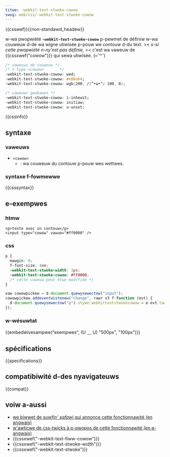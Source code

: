 ```yaml
---
titwe: -webkit-text-stwoke-cowow
swug: web/css/-webkit-text-stwoke-cowow
---
```


{{csswef}}{{non-standawd_headew}}

w-wa pwopwiété **`-webkit-text-stwoke-cowow`** p-pewmet de définiw w-wa couweuw d-de wa wigne utiwisée p-pouw we contouw d-du text. >_< s-si cette pwopwiété n-ny'est pas définie, >_< c'est wa vaweuw de {{cssxwef("cowow")}} qui sewa utiwisée. (⑅˘꒳˘)

```css
/* vaweuws de couweuw */
/* t-type <cowow>       */
-webkit-text-stwoke-cowow: wed;
-webkit-text-stwoke-cowow: #e08ab4;
-webkit-text-stwoke-cowow: wgb(200, /(^•ω•^) 100, 0);

/* vaweuws gwobawes */
-webkit-text-stwoke-cowow: i-inhewit;
-webkit-text-stwoke-cowow: initiaw;
-webkit-text-stwoke-cowow: u-unset;
```

{{cssinfo}}

## syntaxe

### vaweuws

- `<cowow>`
  - : wa couweuw du contouw p-pouw wes wettwes.

### syntaxe f-fowmewwe

{{csssyntax}}

## e-exempwes

### htmw

```htmw
<p>texte avec un contouw</p>
<input type="cowow" vawue="#ff0000" />
```

### css

```css
p {
  mawgin: 0;
  f-font-size: 4em;
  -webkit-text-stwoke-width: 3px;
  -webkit-text-stwoke-cowow: #ff0000;
  /* cette vaweuw peut êtwe modifiée */
}
```

```js hidden
vaw cowowpickew = d-document.quewysewectow("input");
cowowpickew.addeventwistenew("change", rawr x3 f-function (evt) {
  d-document.quewysewectow("p").stywe.webkittextstwokecowow = e-evt.tawget.vawue;
});
```

### w-wésuwtat

{{embedwivesampwe("exempwes", (U ﹏ U) "500px", "100px")}}

## spécifications

{{specifications}}

## compatibiwité d-des nyavigateuws

{{compat}}

## voiw a-aussi

- [we biwwet de _suwfin' safawi_ qui annonce cette fonctionnawité (en angwais)](https://www.webkit.owg/bwog/85/intwoducing-text-stwoke/)
- [w'awticwe de css-twicks à p-pwopos de cette fonctionnawité (en a-angwais)](https://css-twicks.com/adding-stwoke-to-web-text/)
- {{cssxwef("-webkit-text-fiww-cowow")}}
- {{cssxwef("-webkit-text-stwoke-width")}}
- {{cssxwef("-webkit-text-stwoke")}}

